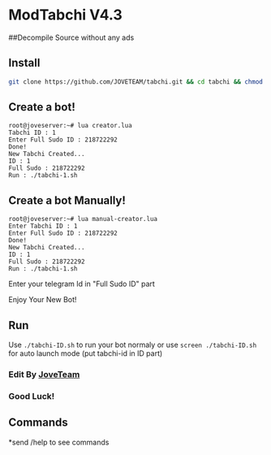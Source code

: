 # ModTabchi V4.3

##Decompile Source without any ads

## Install
```bash
git clone https://github.com/JOVETEAM/tabchi.git && cd tabchi && chmod 777 install.sh && ./install.sh
```
## Create a bot!
```
root@joveserver:~# lua creator.lua
Tabchi ID : 1
Enter Full Sudo ID : 218722292
Done!
New Tabchi Created...
ID : 1
Full Sudo : 218722292
Run : ./tabchi-1.sh
```
## Create a bot Manually!
```
root@joveserver:~# lua manual-creator.lua
Enter Tabchi ID : 1
Enter Full Sudo ID : 218722292
Done!
New Tabchi Created...
ID : 1
Full Sudo : 218722292
Run : ./tabchi-1.sh
```
Enter your telegram Id in "Full Sudo ID" part

Enjoy Your New Bot!
## Run
Use `./tabchi-ID.sh` to run your bot normaly or use `screen ./tabchi-ID.sh` for auto launch mode (put tabchi-id in ID part)
### Edit By [JoveTeam](https://t.me/joveteam)
### Good Luck!

## Commands
*send /help to see commands

